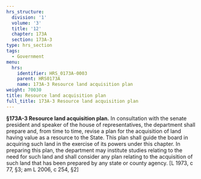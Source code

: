 ```yaml
---
hrs_structure:
  division: '1'
  volume: '3'
  title: '12'
  chapter: 173A
  section: 173A-3
type: hrs_section
tags:
  - Government
menu:
  hrs:
    identifier: HRS_0173A-0003
    parent: HRS0173A
    name: 173A-3 Resource land acquisition plan
weight: 70030
title: Resource land acquisition plan
full_title: 173A-3 Resource land acquisition plan
---
```

**§173A-3 Resource land acquisition plan.** In consultation with the senate president and speaker of the house of representatives, the department shall prepare and, from time to time, revise a plan for the acquisition of land having value as a resource to the State. This plan shall guide the board in acquiring such land in the exercise of its powers under this chapter. In preparing this plan, the department may institute studies relating to the need for such land and shall consider any plan relating to the acquisition of such land that has been prepared by any state or county agency. [L 1973, c 77, §3; am L 2006, c 254, §2]